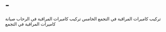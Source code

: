 # -
تركيب كاميرات المراقبة في التجمع الخامس تركيب كاميرات المراقبة في الرحاب صيانة كاميرات المراقبة في التجمع 
